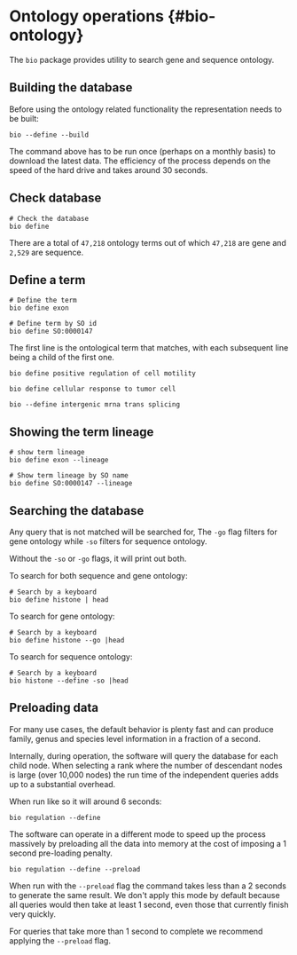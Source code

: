 # Ontology operations {#bio-ontology}

The `bio` package provides utility to search gene and sequence ontology.

## Building the database
Before using the ontology related functionality the representation needs to be built:

    bio --define --build

The command above has to be run once (perhaps on a monthly basis) to download the latest data. The efficiency of the process depends on the speed of the hard drive and takes around 30 seconds.

## Check database
```{bash, comment=NA}
# Check the database
bio define
```

There are a total of `47,218` ontology terms out of which `47,218` are gene and `2,529` are sequence.

## Define a term 
```{bash, comment=NA}
# Define the term
bio define exon
```
```{bash, comment=NA}
# Define term by SO id
bio define SO:0000147
```
    
The first line is the ontological term that matches, with each subsequent line being a child of the first one.


    bio define positive regulation of cell motility

    bio define cellular response to tumor cell

    bio --define intergenic mrna trans splicing

## Showing the term lineage

```{bash, comment=NA}
# show term lineage 
bio define exon --lineage
```

```{bash, comment=NA}
# Show term lineage by SO name
bio define SO:0000147 --lineage
```


## Searching the database

Any query that is not matched will be searched for, 
The `-go` flag filters for gene ontology while  `-so` filters for sequence ontology.

Without the `-so` or `-go` flags, it will print out both.

To search for both sequence and gene ontology:

```{bash, comment=NA}
# Search by a keyboard
bio define histone | head 
```

To search for gene ontology:
    
```{bash, comment=NA}
# Search by a keyboard
bio define histone --go |head 
```


To search for sequence ontology:

```{bash, comment=NA}
# Search by a keyboard
bio histone --define -so |head
```

## Preloading data

For many use cases,  the default behavior is plenty fast and can produce family, genus and species level information in a fraction of a second.

Internally, during operation, the software will query the database for each child node. When selecting a rank where the number of descendant nodes is large (over 10,000 nodes) the run time of the independent queries adds up to a substantial overhead.


When run like so it will around 6 seconds:

    bio regulation --define

The software can operate in a different mode to speed up the process massively by preloading all the data into memory at the cost of imposing a 1 second pre-loading penalty.

    bio regulation --define --preload
    
When run with the `--preload` flag the command takes less than a 2 seconds to generate the same result. 
We don't apply this mode by default because all queries would then take at least 1 second, even those that currently finish very quickly.

For queries that take more than 1 second to complete we recommend applying the `--preload` flag.





